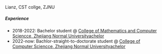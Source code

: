 Lianz, CST collge, ZJNU


##### Experience


- 2018-2022: Bachelor student @ [College of Mathematics and Computer Sciencce, Zhejiang Normal Universityachelor][1]
- 2022-now: Bachlor-straight-to-doctorate student @ [College of Computer Sciencce, Zhejiang Normal Universityachelor][2]

[1]: //www.zjnu.edu.cn/
[2]://cs.zjnu.edu.cn/main.htm
